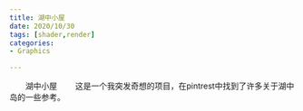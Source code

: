 ```yaml
---
title: 湖中小屋
date: 2020/10/30
tags: [shader,render]
categories: 
- Graphics

---
```


&emsp;&emsp;湖中小屋
&emsp;&emsp;这是一个我突发奇想的项目，在pintrest中找到了许多关于湖中岛的一些参考。

&emsp;&emsp;